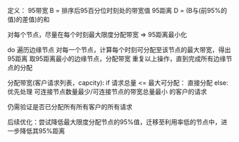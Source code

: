 定义：
95带宽 B = 排序后95百分位时刻处的带宽值
95距离 D = (B与(前95%的值)的差值)的和

对每个节点，尽量在每个时刻最大限度分配带宽 => 95距离最小化

do
    遍历边缘节点
        对每一个节点，计算每个时刻可分配至该节点的最大带宽，得出95距离
    取95距离最小的边缘节点，分配带宽
重复以上操作，直到完成所有边缘节点的分配


分配带宽(客户请求列表，capcity):
    if 请求总量 <= 最大可分配：
        直接分配
    else:
        优先处理 可连接节点数量最少/可连接节点的带宽总量最小 的客户的请求

仍需验证是否已分配所有所有客户的所有请求

后续优化：尝试降低最大限度分配节点的95%值，迁移至利用率低的节点中，进一步降低其95%距离
